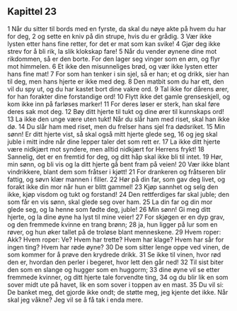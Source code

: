 ## Kapittel 23

1 Når du sitter til bords med en fyrste, da skal du nøye akte på hvem du har for deg, 
2 og sette en kniv på din strupe, hvis du er grådig. 
3 Vær ikke lysten etter hans fine retter, for det er mat som kan svike! 
4 Gjør deg ikke strev for å bli rik, la slik klokskap fare! 
5 Når du vender øynene dine mot rikdommen, så er den borte. For den lager seg vinger som en ørn, og flyr mot himmelen. 
6 Et ikke den misunneliges brød, og vær ikke lysten etter hans fine mat! 
7 For som han tenker i sin sjel, så er han; et og drikk, sier han til deg, men hans hjerte er ikke med deg. 
8 Den matbit som du har ett, den vil du spy ut, og du har kastet bort dine vakre ord. 
9 Tal ikke for dårens ører, for han forakter dine forstandige ord! 
10 Flytt ikke det gamle grenseskjell, og kom ikke inn på farløses marker! 
11 For deres løser er sterk, han skal føre deres sak mot deg. 
12 Bøy ditt hjerte til tukt og dine ører til kunnskaps ord! 
13 La ikke den unge være uten tukt! Når du slår ham med riset, skal han ikke dø. 
14 Du slår ham med riset, men du frelser hans sjel fra dødsriket. 
15 Min sønn! Er ditt hjerte vist, så skal også mitt hjerte glede seg, 
16 og jeg skal juble i mitt indre når dine lepper taler det som rett er. 
17 La ikke ditt hjerte være nidkjært mot syndere, men alltid nidkjært for Herrens frykt! 
18 Sannelig, det er en fremtid for deg, og ditt håp skal ikke bli til intet. 
19 Hør, min sønn, og bli vis og la ditt hjerte gå bent fram på veien! 
20 Vær ikke blant vindrikkere, blant dem som fråtser i kjøtt! 
21 For drankeren og fråtseren blir fattig, og søvn klær mannen i filler. 
22 Hør på din far, som gav deg livet, og forakt ikke din mor når hun er blitt gammel! 
23 Kjøp sannhet og selg den ikke, kjøp visdom og tukt og forstand! 
24 Den rettferdiges far skal juble; den som får en vis sønn, skal glede seg over ham. 
25 La din far og din mor glede seg, og la henne som fødte deg, juble! 
26 Min sønn! Gi meg ditt hjerte, og la dine øyne ha lyst til mine veier! 
27 For skjøgen er en dyp grav, og den fremmede kvinne en trang brønn; 
28 ja, hun ligger på lur som en røver, og hun øker tallet på de troløse blant menneskene. 
29 Hvem roper: Akk? Hvem roper: Ve? Hvem har trette? Hvem har klage? Hvem har sår for ingen ting? Hvem har røde øyne? 
30 De som sitter lenge oppe ved vinen, de som kommer for å prøve den krydrede drikk. 
31 Se ikke til vinen, hvor rød den er, hvordan den perler i begeret, hvor lett den går ned! 
32 Til sist biter den som en slange og hugger som en huggorm; 
33 dine øyne vil se etter fremmede kvinner, og ditt hjerte tale forvendte ting, 
34 og du blir lik en som sover midt ute på havet, lik en som sover i toppen av en mast. 
35 Du vil si: De banket meg, det gjorde ikke ondt; de støtte meg, jeg kjente det ikke. Når skal jeg våkne? Jeg vil se å få tak i enda mere.
